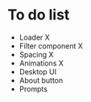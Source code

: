 # To do list 

- Loader X
- Filter component X
- Spacing X
- Animations X
- Desktop UI 
- About button 
- Prompts

